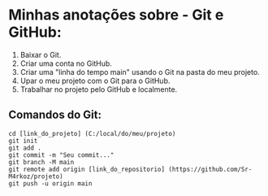 # Minhas anotações sobre - Git e GitHub: #

1. Baixar o Git.
2. Criar uma conta no GitHub.
3. Criar uma "linha do tempo main" usando o Git na pasta do meu projeto.
4. Upar o meu projeto com o Git para o GitHub.
5. Trabalhar no projeto pelo GitHub e localmente.


## Comandos do Git: 

```git
cd [link_do_projeto] (C:/local/do/meu/projeto)
git init
git add .
git commit -m "Seu commit..."
git branch -M main
git remote add origin [link_do_repositorio] (https://github.com/Sr-M4rkoz/projeto)
git push -u origin main
```